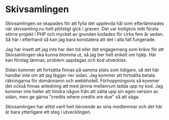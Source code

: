 # Skivsamlingen
Skivsamlingen.se skapades för att fylla det upplevda hål som efterlämnades när skivsamling.nu helt plötsligt gick i graven. Det var troligtvis mitt första större projekt i PHP och mycket av grunden kodades för cirka fem år sedan. Så här i efterhand så kan jag bara konstatera att det i alla fall fungerade.

Jag har insett att jag inte har den tid eller det engagemang som krävs för att Skivsamlingen ska kunna blomma ut, så jag ber helt enkelt om hjälp. Här kan förslag lämnas, problem uppdagas och kod utvecklas.

Sidan kommer att fortsätta finnas på samma plats som tidigare, så det här handlar inte om att jag lägger ner sidan. Jag kommer att fortsätta betala räkningarna för domännamn och webbhotell. Förhoppningsvis så kommer det också finnas anledning att med jämna mellanrum ladda upp ny kod. Jag kommer inte heller att hindra någon från att sätta upp sin egen version av sidan, men ge gärna "credits where credits are due" så att säga.

Skivsamlingen har alltid varit helt beroende av sina medlemmar och det här är bara ytterligare ett steg i utvecklingen.